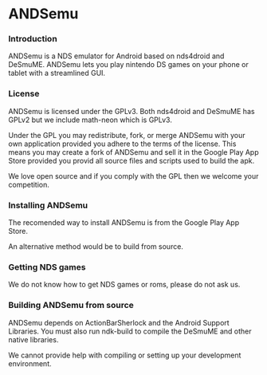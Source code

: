 ANDSemu 
=====

### Introduction

ANDSemu is a NDS emulator for Android based on nds4droid and DeSmuME. ANDSemu lets you play nintendo DS games on your phone or tablet with a streamlined GUI.

### License

ANDSemu is licensed under the GPLv3. Both nds4droid and DeSmuME has GPLv2 but we
include math-neon which is GPLv3.

Under the GPL you may redistribute, fork, or merge ANDSemu with your own application provided
you adhere to the terms of the license. This means you may create a fork of
ANDSemu and sell it in the Google Play App Store provided you provid all source
files and scripts used to build the apk.  

We love open source and if you comply with the GPL then we welcome your
competition.

### Installing ANDSemu

The recomended way to install ANDSemu is from the Google Play App Store.

An alternative method would be to build from source.

### Getting NDS games

We do not know how to get NDS games or roms, please do not ask us.

### Building ANDSemu from source

ANDSemu depends on ActionBarSherlock and the Android Support Libraries. You must
also run ndk-build to compile the DeSmuME and other native libraries.

We cannot provide help with compiling or setting up your development
environment.


